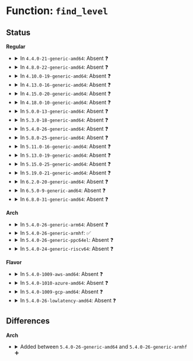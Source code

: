 # Function: <code>find_level</code>

## Status
<b>Regular</b>
<ul>
<li>
<details>
<summary>In <code>4.4.0-21-generic-amd64</code>: Absent ❓</summary>

```json
{
  "name": "find_level",
  "collision_type": "Unique Static",
  "inline_type": "Selective",
  "funcs": [
    {
      "addr": 18446744071583055280,
      "name": "find_level",
      "external": false,
      "loc": "lib/btree.c:388",
      "file": "lib/btree.c",
      "inline": "not declared, inlined",
      "caller_inline": [],
      "caller_func": [
        "lib/btree.c:btree_remove_level",
        "lib/btree.c:btree_remove_level",
        "lib/btree.c:btree_insert_level"
      ]
    }
  ],
  "symbols": [
    {
      "addr": 18446744071583055280,
      "name": "find_level.isra.8",
      "section": ".text",
      "bind": "STB_LOCAL",
      "size": 346
    }
  ]
}
```
</details>
</li>
<li>
<details>
<summary>In <code>4.8.0-22-generic-amd64</code>: Absent ❓</summary>

```json
{
  "name": "find_level",
  "collision_type": "Unique Static",
  "inline_type": "Selective",
  "funcs": [
    {
      "addr": 18446744071583349088,
      "name": "find_level",
      "external": false,
      "loc": "lib/btree.c:388",
      "file": "lib/btree.c",
      "inline": "not declared, inlined",
      "caller_inline": [],
      "caller_func": [
        "lib/btree.c:btree_remove_level",
        "lib/btree.c:btree_remove_level",
        "lib/btree.c:btree_insert_level"
      ]
    }
  ],
  "symbols": [
    {
      "addr": 18446744071583349088,
      "name": "find_level.isra.8",
      "section": ".text",
      "bind": "STB_LOCAL",
      "size": 326
    }
  ]
}
```
</details>
</li>
<li>
<details>
<summary>In <code>4.10.0-19-generic-amd64</code>: Absent ❓</summary>

```json
{
  "name": "find_level",
  "collision_type": "Unique Static",
  "inline_type": "Selective",
  "funcs": [
    {
      "addr": 18446744071583474464,
      "name": "find_level",
      "external": false,
      "loc": "lib/btree.c:388",
      "file": "lib/btree.c",
      "inline": "not declared, inlined",
      "caller_inline": [],
      "caller_func": [
        "lib/btree.c:btree_remove_level",
        "lib/btree.c:btree_remove_level",
        "lib/btree.c:btree_insert_level"
      ]
    }
  ],
  "symbols": [
    {
      "addr": 18446744071583474464,
      "name": "find_level.isra.8",
      "section": ".text",
      "bind": "STB_LOCAL",
      "size": 326
    }
  ]
}
```
</details>
</li>
<li>
<details>
<summary>In <code>4.13.0-16-generic-amd64</code>: Absent ❓</summary>

```json
{
  "name": "find_level",
  "collision_type": "Unique Static",
  "inline_type": "Selective",
  "funcs": [
    {
      "addr": 18446744071583496688,
      "name": "find_level",
      "external": false,
      "loc": "lib/btree.c:388",
      "file": "lib/btree.c",
      "inline": "not declared, inlined",
      "caller_inline": [],
      "caller_func": [
        "lib/btree.c:btree_remove_level",
        "lib/btree.c:btree_remove_level",
        "lib/btree.c:btree_insert_level"
      ]
    }
  ],
  "symbols": [
    {
      "addr": 18446744071583496688,
      "name": "find_level.isra.8",
      "section": ".text",
      "bind": "STB_LOCAL",
      "size": 334
    }
  ]
}
```
</details>
</li>
<li>
<details>
<summary>In <code>4.15.0-20-generic-amd64</code>: Absent ❓</summary>

```json
{
  "name": "find_level",
  "collision_type": "Unique Static",
  "inline_type": "Selective",
  "funcs": [
    {
      "addr": 18446744071583678720,
      "name": "find_level",
      "external": false,
      "loc": "lib/btree.c:388",
      "file": "lib/btree.c",
      "inline": "not declared, inlined",
      "caller_inline": [],
      "caller_func": [
        "lib/btree.c:btree_remove_level",
        "lib/btree.c:btree_remove_level",
        "lib/btree.c:btree_insert_level"
      ]
    }
  ],
  "symbols": [
    {
      "addr": 18446744071583678720,
      "name": "find_level.isra.8",
      "section": ".text",
      "bind": "STB_LOCAL",
      "size": 334
    }
  ]
}
```
</details>
</li>
<li>
<details>
<summary>In <code>4.18.0-10-generic-amd64</code>: Absent ❓</summary>

```json
{
  "name": "find_level",
  "collision_type": "Unique Static",
  "inline_type": "Selective",
  "funcs": [
    {
      "addr": 18446744071583896512,
      "name": "find_level",
      "external": false,
      "loc": "lib/btree.c:390",
      "file": "lib/btree.c",
      "inline": "not declared, inlined",
      "caller_inline": [],
      "caller_func": [
        "lib/btree.c:btree_remove_level",
        "lib/btree.c:btree_remove_level",
        "lib/btree.c:btree_insert_level"
      ]
    }
  ],
  "symbols": [
    {
      "addr": 18446744071583896512,
      "name": "find_level.isra.9",
      "section": ".text",
      "bind": "STB_LOCAL",
      "size": 311
    }
  ]
}
```
</details>
</li>
<li>
<details>
<summary>In <code>5.0.0-13-generic-amd64</code>: Absent ❓</summary>

```json
{
  "name": "find_level",
  "collision_type": "Unique Static",
  "inline_type": "Selective",
  "funcs": [
    {
      "addr": 18446744071583980784,
      "name": "find_level",
      "external": false,
      "loc": "lib/btree.c:390",
      "file": "lib/btree.c",
      "inline": "not declared, inlined",
      "caller_inline": [],
      "caller_func": [
        "lib/btree.c:btree_remove_level",
        "lib/btree.c:btree_remove_level",
        "lib/btree.c:btree_insert_level"
      ]
    }
  ],
  "symbols": [
    {
      "addr": 18446744071583980784,
      "name": "find_level.isra.9",
      "section": ".text",
      "bind": "STB_LOCAL",
      "size": 311
    }
  ]
}
```
</details>
</li>
<li>
<details>
<summary>In <code>5.3.0-18-generic-amd64</code>: Absent ❓</summary>

```json
{
  "name": "find_level",
  "collision_type": "Unique Static",
  "inline_type": "Selective",
  "funcs": [
    {
      "addr": 18446744071584163392,
      "name": "find_level",
      "external": false,
      "loc": "lib/btree.c:388",
      "file": "lib/btree.c",
      "inline": "not declared, inlined",
      "caller_inline": [],
      "caller_func": [
        "lib/btree.c:btree_remove_level",
        "lib/btree.c:btree_remove_level",
        "lib/btree.c:btree_insert_level"
      ]
    }
  ],
  "symbols": [
    {
      "addr": 18446744071584163392,
      "name": "find_level.isra.0",
      "section": ".text",
      "bind": "STB_LOCAL",
      "size": 315
    }
  ]
}
```
</details>
</li>
<li>
<details>
<summary>In <code>5.4.0-26-generic-amd64</code>: Absent ❓</summary>

```json
{
  "name": "find_level",
  "collision_type": "Unique Static",
  "inline_type": "Selective",
  "funcs": [
    {
      "addr": 18446744071584297088,
      "name": "find_level",
      "external": false,
      "loc": "lib/btree.c:388",
      "file": "lib/btree.c",
      "inline": "not declared, inlined",
      "caller_inline": [],
      "caller_func": [
        "lib/btree.c:btree_remove_level",
        "lib/btree.c:btree_remove_level",
        "lib/btree.c:btree_insert_level"
      ]
    }
  ],
  "symbols": [
    {
      "addr": 18446744071584297088,
      "name": "find_level.isra.0",
      "section": ".text",
      "bind": "STB_LOCAL",
      "size": 315
    }
  ]
}
```
</details>
</li>
<li>
<details>
<summary>In <code>5.8.0-25-generic-amd64</code>: Absent ❓</summary>

```json
{
  "name": "find_level",
  "collision_type": "Unique Static",
  "inline_type": "Selective",
  "funcs": [
    {
      "addr": 18446744071584707008,
      "name": "find_level",
      "external": false,
      "loc": "lib/btree.c:388",
      "file": "lib/btree.c",
      "inline": "not declared, inlined",
      "caller_inline": [],
      "caller_func": [
        "lib/btree.c:btree_remove_level",
        "lib/btree.c:rebalance",
        "lib/btree.c:btree_insert_level"
      ]
    }
  ],
  "symbols": [
    {
      "addr": 18446744071584707008,
      "name": "find_level.isra.0",
      "section": ".text",
      "bind": "STB_LOCAL",
      "size": 312
    }
  ]
}
```
</details>
</li>
<li>
<details>
<summary>In <code>5.11.0-16-generic-amd64</code>: Absent ❓</summary>

```json
{
  "name": "find_level",
  "collision_type": "Unique Static",
  "inline_type": "Selective",
  "funcs": [
    {
      "addr": 18446744071584820192,
      "name": "find_level",
      "external": false,
      "loc": "lib/btree.c:388",
      "file": "lib/btree.c",
      "inline": "not declared, inlined",
      "caller_inline": [],
      "caller_func": [
        "lib/btree.c:btree_remove_level",
        "lib/btree.c:rebalance",
        "lib/btree.c:btree_insert_level"
      ]
    }
  ],
  "symbols": [
    {
      "addr": 18446744071584820192,
      "name": "find_level.isra.0",
      "section": ".text",
      "bind": "STB_LOCAL",
      "size": 312
    }
  ]
}
```
</details>
</li>
<li>
<details>
<summary>In <code>5.13.0-19-generic-amd64</code>: Absent ❓</summary>

```json
{
  "name": "find_level",
  "collision_type": "Unique Static",
  "inline_type": "Selective",
  "funcs": [
    {
      "addr": 18446744071584864864,
      "name": "find_level",
      "external": false,
      "loc": "lib/btree.c:388",
      "file": "lib/btree.c",
      "inline": "not declared, inlined",
      "caller_inline": [],
      "caller_func": [
        "lib/btree.c:btree_remove_level",
        "lib/btree.c:rebalance",
        "lib/btree.c:btree_insert_level"
      ]
    }
  ],
  "symbols": [
    {
      "addr": 18446744071584864864,
      "name": "find_level.isra.0",
      "section": ".text",
      "bind": "STB_LOCAL",
      "size": 312
    }
  ]
}
```
</details>
</li>
<li>
<details>
<summary>In <code>5.15.0-25-generic-amd64</code>: Absent ❓</summary>

```json
{
  "name": "find_level",
  "collision_type": "Unique Static",
  "inline_type": "Selective",
  "funcs": [
    {
      "addr": 18446744071585287680,
      "name": "find_level",
      "external": false,
      "loc": "lib/btree.c:388",
      "file": "lib/btree.c",
      "inline": "not declared, inlined",
      "caller_inline": [],
      "caller_func": [
        "lib/btree.c:btree_remove_level",
        "lib/btree.c:rebalance",
        "lib/btree.c:btree_insert_level"
      ]
    }
  ],
  "symbols": [
    {
      "addr": 18446744071585287680,
      "name": "find_level.isra.0",
      "section": ".text",
      "bind": "STB_LOCAL",
      "size": 312
    }
  ]
}
```
</details>
</li>
<li>
<details>
<summary>In <code>5.19.0-21-generic-amd64</code>: Absent ❓</summary>

```json
{
  "name": "find_level",
  "collision_type": "Unique Static",
  "inline_type": "Selective",
  "funcs": [
    {
      "addr": 18446744071586141840,
      "name": "find_level",
      "external": false,
      "loc": "lib/btree.c:388",
      "file": "lib/btree.c",
      "inline": "not declared, inlined",
      "caller_inline": [],
      "caller_func": [
        "lib/btree.c:btree_remove_level",
        "lib/btree.c:rebalance",
        "lib/btree.c:btree_insert_level"
      ]
    }
  ],
  "symbols": [
    {
      "addr": 18446744071586141840,
      "name": "find_level.isra.0",
      "section": ".text",
      "bind": "STB_LOCAL",
      "size": 434
    }
  ]
}
```
</details>
</li>
<li>
<details>
<summary>In <code>6.2.0-20-generic-amd64</code>: Absent ❓</summary>

```json
{
  "name": "find_level",
  "collision_type": "Unique Static",
  "inline_type": "Selective",
  "funcs": [
    {
      "addr": 18446744071587134704,
      "name": "find_level",
      "external": false,
      "loc": "lib/btree.c:384",
      "file": "lib/btree.c",
      "inline": "not declared, inlined",
      "caller_inline": [],
      "caller_func": [
        "lib/btree.c:btree_remove_level",
        "lib/btree.c:rebalance",
        "lib/btree.c:btree_insert_level"
      ]
    }
  ],
  "symbols": [
    {
      "addr": 18446744071587134704,
      "name": "find_level.isra.0",
      "section": ".text",
      "bind": "STB_LOCAL",
      "size": 434
    }
  ]
}
```
</details>
</li>
<li>
<details>
<summary>In <code>6.5.0-9-generic-amd64</code>: Absent ❓</summary>

```json
{
  "name": "find_level",
  "collision_type": "Unique Static",
  "inline_type": "Selective",
  "funcs": [
    {
      "addr": 18446744071587396864,
      "name": "find_level",
      "external": false,
      "loc": "lib/btree.c:384",
      "file": "lib/btree.c",
      "inline": "not declared, inlined",
      "caller_inline": [],
      "caller_func": [
        "lib/btree.c:btree_remove_level",
        "lib/btree.c:rebalance",
        "lib/btree.c:btree_insert_level"
      ]
    }
  ],
  "symbols": [
    {
      "addr": 18446744071587396864,
      "name": "find_level.isra.0",
      "section": ".text",
      "bind": "STB_LOCAL",
      "size": 432
    }
  ]
}
```
</details>
</li>
<li>
<details>
<summary>In <code>6.8.0-31-generic-amd64</code>: Absent ❓</summary>

```json
{
  "name": "find_level",
  "collision_type": "Unique Static",
  "inline_type": "Selective",
  "funcs": [
    {
      "addr": 18446744071587731216,
      "name": "find_level",
      "external": false,
      "loc": "lib/btree.c:384",
      "file": "lib/btree.c",
      "inline": "not declared, inlined",
      "caller_inline": [],
      "caller_func": [
        "lib/btree.c:btree_remove_level",
        "lib/btree.c:rebalance",
        "lib/btree.c:btree_insert_level"
      ]
    }
  ],
  "symbols": [
    {
      "addr": 18446744071587731216,
      "name": "find_level.isra.0",
      "section": ".text",
      "bind": "STB_LOCAL",
      "size": 432
    }
  ]
}
```
</details>
</li>
</ul>
<b>Arch</b>
<ul>
<li>
<details>
<summary>In <code>5.4.0-26-generic-arm64</code>: Absent ❓</summary>

```json
{
  "name": "find_level",
  "collision_type": "Unique Static",
  "inline_type": "Selective",
  "funcs": [
    {
      "addr": 18446603336496183432,
      "name": "find_level",
      "external": false,
      "loc": "lib/btree.c:388",
      "file": "lib/btree.c",
      "inline": "not declared, inlined",
      "caller_inline": [],
      "caller_func": [
        "lib/btree.c:btree_remove_level",
        "lib/btree.c:btree_remove_level",
        "lib/btree.c:btree_insert_level"
      ]
    }
  ],
  "symbols": [
    {
      "addr": 18446603336496183432,
      "name": "find_level.isra.0",
      "section": ".text",
      "bind": "STB_LOCAL",
      "size": 324
    }
  ]
}
```
</details>
</li>
<li>
<details>
<summary>In <code>5.4.0-26-generic-armhf</code>: ✅</summary>

```c
long unsigned int * find_level(struct btree_head * head, struct btree_geo * geo, long unsigned int * key, int level)
```

```json
{
  "name": "find_level",
  "collision_type": "Unique Static",
  "inline_type": "No",
  "funcs": [
    {
      "addr": 3229503796,
      "name": "find_level",
      "external": false,
      "loc": "lib/btree.c:388",
      "file": "lib/btree.c",
      "inline": "seen, unknown",
      "caller_inline": [],
      "caller_func": [
        "lib/btree.c:btree_remove_level",
        "lib/btree.c:btree_remove_level",
        "lib/btree.c:btree_insert_level"
      ]
    }
  ],
  "symbols": [
    {
      "addr": 3229503796,
      "name": "find_level",
      "section": ".text",
      "bind": "STB_LOCAL",
      "size": 476
    }
  ]
}
```
</details>
</li>
<li>
<details>
<summary>In <code>5.4.0-26-generic-ppc64el</code>: Absent ❓</summary>

```json
{
  "name": "find_level",
  "collision_type": "Unique Static",
  "inline_type": "Selective",
  "funcs": [
    {
      "addr": 13835058055290459632,
      "name": "find_level",
      "external": false,
      "loc": "lib/btree.c:388",
      "file": "lib/btree.c",
      "inline": "not declared, inlined",
      "caller_inline": [],
      "caller_func": [
        "lib/btree.c:btree_remove_level",
        "lib/btree.c:btree_remove_level",
        "lib/btree.c:btree_insert_level",
        "lib/btree.c:btree_insert_level"
      ]
    }
  ],
  "symbols": [
    {
      "addr": 13835058055290459632,
      "name": "find_level.isra.0",
      "section": ".text",
      "bind": "STB_LOCAL",
      "size": 556
    }
  ]
}
```
</details>
</li>
<li>
<details>
<summary>In <code>5.4.0-24-generic-riscv64</code>: Absent ❓</summary>

```json
{
  "name": "find_level",
  "collision_type": "Unique Static",
  "inline_type": "Selective",
  "funcs": [
    {
      "addr": 18446743936275236186,
      "name": "find_level",
      "external": false,
      "loc": "lib/btree.c:388",
      "file": "lib/btree.c",
      "inline": "not declared, inlined",
      "caller_inline": [],
      "caller_func": [
        "lib/btree.c:btree_remove_level",
        "lib/btree.c:btree_remove_level",
        "lib/btree.c:btree_insert_level"
      ]
    }
  ],
  "symbols": [
    {
      "addr": 18446743936275236186,
      "name": "find_level.isra.0",
      "section": ".text",
      "bind": "STB_LOCAL",
      "size": 272
    }
  ]
}
```
</details>
</li>
</ul>
<b>Flavor</b>
<ul>
<li>
<details>
<summary>In <code>5.4.0-1009-aws-amd64</code>: Absent ❓</summary>

```json
{
  "name": "find_level",
  "collision_type": "Unique Static",
  "inline_type": "Selective",
  "funcs": [
    {
      "addr": 18446744071584265824,
      "name": "find_level",
      "external": false,
      "loc": "lib/btree.c:388",
      "file": "lib/btree.c",
      "inline": "not declared, inlined",
      "caller_inline": [],
      "caller_func": [
        "lib/btree.c:btree_remove_level",
        "lib/btree.c:btree_remove_level",
        "lib/btree.c:btree_insert_level"
      ]
    }
  ],
  "symbols": [
    {
      "addr": 18446744071584265824,
      "name": "find_level.isra.0",
      "section": ".text",
      "bind": "STB_LOCAL",
      "size": 315
    }
  ]
}
```
</details>
</li>
<li>
<details>
<summary>In <code>5.4.0-1010-azure-amd64</code>: Absent ❓</summary>

```json
{
  "name": "find_level",
  "collision_type": "Unique Static",
  "inline_type": "Selective",
  "funcs": [
    {
      "addr": 18446744071584201024,
      "name": "find_level",
      "external": false,
      "loc": "lib/btree.c:388",
      "file": "lib/btree.c",
      "inline": "not declared, inlined",
      "caller_inline": [],
      "caller_func": [
        "lib/btree.c:btree_remove_level",
        "lib/btree.c:btree_remove_level",
        "lib/btree.c:btree_insert_level"
      ]
    }
  ],
  "symbols": [
    {
      "addr": 18446744071584201024,
      "name": "find_level.isra.0",
      "section": ".text",
      "bind": "STB_LOCAL",
      "size": 315
    }
  ]
}
```
</details>
</li>
<li>
<details>
<summary>In <code>5.4.0-1009-gcp-amd64</code>: Absent ❓</summary>

```json
{
  "name": "find_level",
  "collision_type": "Unique Static",
  "inline_type": "Selective",
  "funcs": [
    {
      "addr": 18446744071584249584,
      "name": "find_level",
      "external": false,
      "loc": "lib/btree.c:388",
      "file": "lib/btree.c",
      "inline": "not declared, inlined",
      "caller_inline": [],
      "caller_func": [
        "lib/btree.c:btree_remove_level",
        "lib/btree.c:btree_remove_level",
        "lib/btree.c:btree_insert_level"
      ]
    }
  ],
  "symbols": [
    {
      "addr": 18446744071584249584,
      "name": "find_level.isra.0",
      "section": ".text",
      "bind": "STB_LOCAL",
      "size": 315
    }
  ]
}
```
</details>
</li>
<li>
<details>
<summary>In <code>5.4.0-26-lowlatency-amd64</code>: Absent ❓</summary>

```json
{
  "name": "find_level",
  "collision_type": "Unique Static",
  "inline_type": "Selective",
  "funcs": [
    {
      "addr": 18446744071584354512,
      "name": "find_level",
      "external": false,
      "loc": "lib/btree.c:388",
      "file": "lib/btree.c",
      "inline": "not declared, inlined",
      "caller_inline": [],
      "caller_func": [
        "lib/btree.c:btree_remove_level",
        "lib/btree.c:btree_remove_level",
        "lib/btree.c:btree_insert_level"
      ]
    }
  ],
  "symbols": [
    {
      "addr": 18446744071584354512,
      "name": "find_level.isra.0",
      "section": ".text",
      "bind": "STB_LOCAL",
      "size": 315
    }
  ]
}
```
</details>
</li>
</ul>

## Differences
<b>Arch</b>
<ul>
<li>
<details>
<summary>Added between <code>5.4.0-26-generic-amd64</code> and <code>5.4.0-26-generic-armhf</code> ➕</summary>

```c
long unsigned int * find_level(struct btree_head * head, struct btree_geo * geo, long unsigned int * key, int level)
```
</details>
</li>
</ul>
